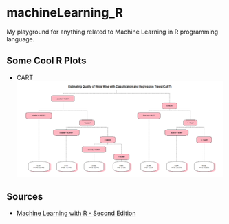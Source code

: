 # machineLearning_R

My playground for anything related to Machine Learning in R programming language.


## Some Cool R Plots
* CART
[![](https://github.com/PeacePeach/machineLearning_R/blob/master/Machine%20Learning%20with%20R/Graphs/whitewine_cart.tiff)](#feature)

## Sources
* [Machine Learning with R - Second Edition](https://github.com/dataspelunking)
